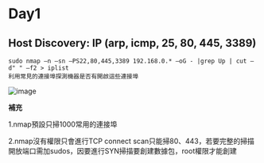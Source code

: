 Day1
===
Host Discovery: IP (arp, icmp, 25, 80, 445, 3389)
---
    sudo nmap –n –sn –PS22,80,445,3389 192.168.0.* –oG - |grep Up | cut –d" " –f2 > iplist
    利用常見的連接埠探測機器是否有開啟這些連接埠
<img  alt="image" src="https://github.com/user-attachments/assets/20801a33-6b66-4cc0-b612-f9983fd3ae7b">

**補充**

1.nmap預設只掃1000常用的連接埠
            
2.nmap沒有權限只會進行TCP connect scan只能掃80、443，若要完整的掃描開放端口需加sudos，因要進行SYN掃描要創建數據包，root權限才能創建

